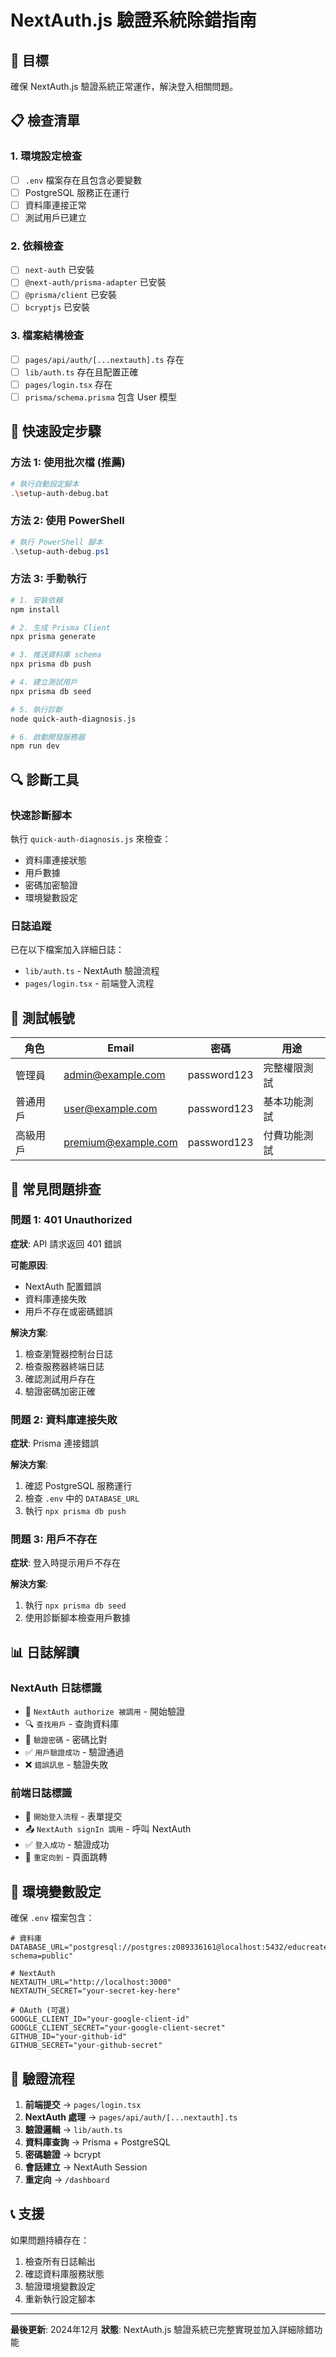 # NextAuth.js 驗證系統除錯指南

## 🎯 目標
確保 NextAuth.js 驗證系統正常運作，解決登入相關問題。

## 📋 檢查清單

### 1. 環境設定檢查
- [ ] `.env` 檔案存在且包含必要變數
- [ ] PostgreSQL 服務正在運行
- [ ] 資料庫連接正常
- [ ] 測試用戶已建立

### 2. 依賴檢查
- [ ] `next-auth` 已安裝
- [ ] `@next-auth/prisma-adapter` 已安裝
- [ ] `@prisma/client` 已安裝
- [ ] `bcryptjs` 已安裝

### 3. 檔案結構檢查
- [ ] `pages/api/auth/[...nextauth].ts` 存在
- [ ] `lib/auth.ts` 存在且配置正確
- [ ] `pages/login.tsx` 存在
- [ ] `prisma/schema.prisma` 包含 User 模型

## 🚀 快速設定步驟

### 方法 1: 使用批次檔 (推薦)
```bash
# 執行自動設定腳本
.\setup-auth-debug.bat
```

### 方法 2: 使用 PowerShell
```powershell
# 執行 PowerShell 腳本
.\setup-auth-debug.ps1
```

### 方法 3: 手動執行
```bash
# 1. 安裝依賴
npm install

# 2. 生成 Prisma Client
npx prisma generate

# 3. 推送資料庫 schema
npx prisma db push

# 4. 建立測試用戶
npx prisma db seed

# 5. 執行診斷
node quick-auth-diagnosis.js

# 6. 啟動開發服務器
npm run dev
```

## 🔍 診斷工具

### 快速診斷腳本
執行 `quick-auth-diagnosis.js` 來檢查：
- 資料庫連接狀態
- 用戶數據
- 密碼加密驗證
- 環境變數設定

### 日誌追蹤
已在以下檔案加入詳細日誌：
- `lib/auth.ts` - NextAuth 驗證流程
- `pages/login.tsx` - 前端登入流程

## 🧪 測試帳號

| 角色 | Email | 密碼 | 用途 |
|------|-------|------|------|
| 管理員 | admin@example.com | password123 | 完整權限測試 |
| 普通用戶 | user@example.com | password123 | 基本功能測試 |
| 高級用戶 | premium@example.com | password123 | 付費功能測試 |

## 🐛 常見問題排查

### 問題 1: 401 Unauthorized
**症狀**: API 請求返回 401 錯誤

**可能原因**:
- NextAuth 配置錯誤
- 資料庫連接失敗
- 用戶不存在或密碼錯誤

**解決方案**:
1. 檢查瀏覽器控制台日誌
2. 檢查服務器終端日誌
3. 確認測試用戶存在
4. 驗證密碼加密正確

### 問題 2: 資料庫連接失敗
**症狀**: Prisma 連接錯誤

**解決方案**:
1. 確認 PostgreSQL 服務運行
2. 檢查 `.env` 中的 `DATABASE_URL`
3. 執行 `npx prisma db push`

### 問題 3: 用戶不存在
**症狀**: 登入時提示用戶不存在

**解決方案**:
1. 執行 `npx prisma db seed`
2. 使用診斷腳本檢查用戶數據

## 📊 日誌解讀

### NextAuth 日誌標識
- 🔐 `NextAuth authorize 被調用` - 開始驗證
- 🔍 `查找用戶` - 查詢資料庫
- 🔑 `驗證密碼` - 密碼比對
- ✅ `用戶驗證成功` - 驗證通過
- ❌ `錯誤訊息` - 驗證失敗

### 前端日誌標識
- 🚀 `開始登入流程` - 表單提交
- 📤 `NextAuth signIn 調用` - 呼叫 NextAuth
- ✅ `登入成功` - 驗證成功
- 🔄 `重定向到` - 頁面跳轉

## 🔧 環境變數設定

確保 `.env` 檔案包含：

```env
# 資料庫
DATABASE_URL="postgresql://postgres:z089336161@localhost:5432/educreate?schema=public"

# NextAuth
NEXTAUTH_URL="http://localhost:3000"
NEXTAUTH_SECRET="your-secret-key-here"

# OAuth (可選)
GOOGLE_CLIENT_ID="your-google-client-id"
GOOGLE_CLIENT_SECRET="your-google-client-secret"
GITHUB_ID="your-github-id"
GITHUB_SECRET="your-github-secret"
```

## 🎯 驗證流程

1. **前端提交** → `pages/login.tsx`
2. **NextAuth 處理** → `pages/api/auth/[...nextauth].ts`
3. **驗證邏輯** → `lib/auth.ts`
4. **資料庫查詢** → Prisma + PostgreSQL
5. **密碼驗證** → bcrypt
6. **會話建立** → NextAuth Session
7. **重定向** → `/dashboard`

## 📞 支援

如果問題持續存在：
1. 檢查所有日誌輸出
2. 確認資料庫服務狀態
3. 驗證環境變數設定
4. 重新執行設定腳本

---

**最後更新**: 2024年12月
**狀態**: NextAuth.js 驗證系統已完整實現並加入詳細除錯功能